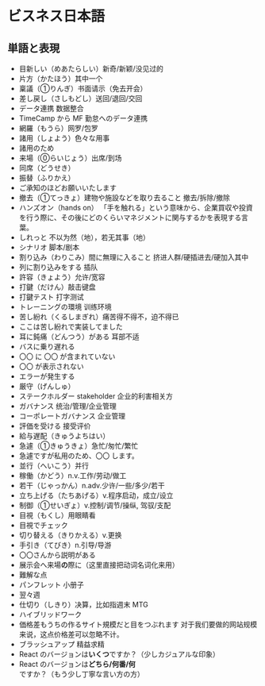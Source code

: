 # ビスネス日本語

## 単語と表現

- 目新しい（めあたらしい）新奇/新颖/没见过的
- 片方（かたほう）其中一个
- 稟議（①りんぎ）书面请示（免去开会）
- 差し戻し（さしもどし）送回/退回/交回
- データ連携 数据整合
- TimeCamp から MF 勤怠へのデータ連携
- 網羅（もうら）网罗/包罗
- 諸用（しょよう）色々な用事
- 諸用のため
- 来場（⓪らいじょう）出席/到场
- 同席（どうせき）
- 振替（ふりかえ）
- ご承知のほどお願いいたします
- 撤去（①てっきょ）建物や施設などを取り去ること 撤去/拆除/撤除
- ハンズオン（hands on） 「手を触れる」という意味から、企業買収や投資を行う際に、その後にどのくらいマネジメントに関与するかを表現する言葉。
- しれっと 不以为然（地），若无其事（地）
- シナリオ 脚本/剧本
- 割り込み（わりこみ）間に無理に入ること 挤进人群/硬插进去/硬加入其中
- 列に割り込みをする 插队
- 許容（きょよう）允许/宽容
- 打鍵（だけん）敲击键盘
- 打鍵テスト 打字测试
- トレーニングの環境 训练环境
- 苦し紛れ（くるしまぎれ）痛苦得不得不，迫不得已
- ここは苦し紛れで実装してました
- 耳に鈍痛（どんつう）がある 耳部不适
- バスに乗り遅れる
- 〇〇 に 〇〇 が含まれていない
- 〇〇 が表示されない
- エラーが発生する
- 厳守（げんしゅ）
- ステークホルダー stakeholder 企业的利害相关方
- ガバナンス 统治/管理/企业管理
- コーポレートガバナンス 企业管理
- 評価を受ける 接受评价
- 給与遅配（きゅうよちはい）
- 急遽（①きゅうきょ）急忙/匆忙/繁忙
- 急遽ですが私用のため、〇〇 します。
- 並行（へいこう）并行
- 稼働（かどう）n.v.工作/劳动/做工
- 若干（じゃっかん）n.adv.少许/一些/多少/若干
- 立ち上げる（たちあげる）v.程序启动，成立/设立
- 制御（①せいぎょ）v.控制/调节/操纵, 驾驭/支配
- 目視（もくし）用眼睛看
- 目視でチェック
- 切り替える（きりかえる）v.更换
- 手引き（てびき）n.引导/导游
- 〇〇さんから説明がある
- 展示会へ来場**の**際に（这里直接把动词名词化来用）
- 難解な点
- パンフレット 小册子
- 翌々週
- 仕切り（しきり）决算，比如指週末 MTG
- ハイブリッドワーク
- 価格差もうちの作るサイト規模だと目をつぶれます 对于我们要做的网站规模来说，这点价格差可以忽略不计。
- ブラッシュアップ 精益求精
- React のバージョンは**いくつ**ですか？（少しカジュアルな印象）
- React のバージョンは**どちら/何番/何**ですか？（もう少し丁寧な言い方の方）
